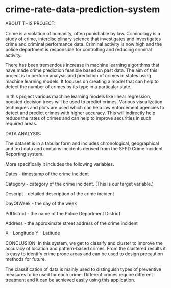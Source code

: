 # crime-rate-data-prediction-system

ABOUT THIS PROJECT:

Crime is a violation of humanity, often punishable by law. Criminology is a study of crime, interdisciplinary science that investigates and investigates crime and criminal performance data. Criminal activity is now high and the police department is responsible for controlling and reducing criminal activity. 

There has been tremendous increase in machine learning algorithms that have made crime prediction feasible based on past data. The aim of this project is to perform analysis and prediction of crimes in states using machine learning models. It focuses on creating a model that can help to detect the number of crimes by its type in a particular state.

In this project various machine learning models like linear regression, boosted decision trees will be used to predict crimes. Various visualization techniques and plots are used which can help law enforcement agencies to detect and predict crimes with higher accuracy. 
This will indirectly help reduce the rates of crimes and can help to improve securities in such required areas.

DATA ANALYSIS:

The dataset is in a tabular form and includes chronological, geographical and text data and contains incidents derived from the SFPD Crime Incident Reporting system.

More specifically it includes the following variables.

Dates - timestamp of the crime incident

Category - category of the crime incident. (This is our target variable.)

Descript - detailed description of the crime incident

DayOfWeek - the day of the week

PdDistrict - the name of the Police Department DistricT

Address - the approximate street address of the crime incident

X - Longitude
Y - Latitude

CONCLUSION:
In this system, we get to classify and cluster to improve the accuracy of location and pattern-based crimes. From the clustered results it is easy to identify crime prone areas and can be used to design precaution methods for future.

The classification of data is mainly used to distinguish types of preventive measures to be used for each crime. Different crimes require different treatment and it can be achieved easily using this application.
